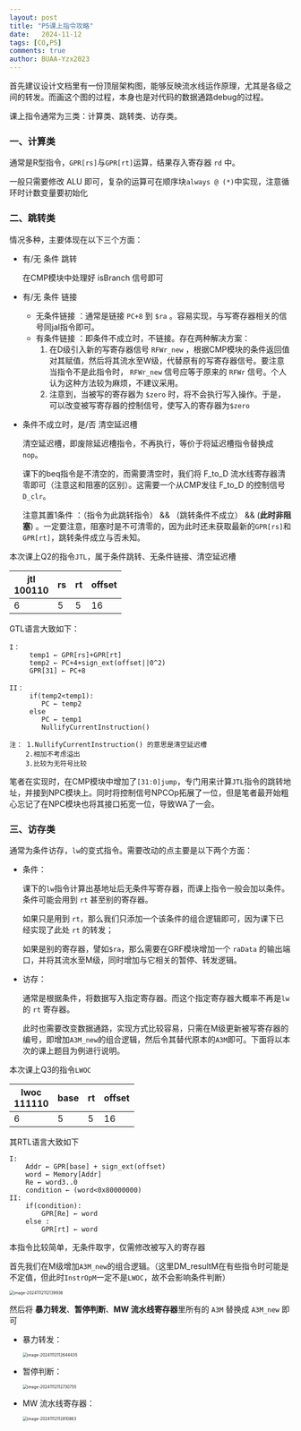 ```yaml
---
layout: post
title: "P5课上指令攻略"
date:   2024-11-12
tags: [CO,P5]
comments: true
author: BUAA-Yzx2023
---
```



<!-- more -->

首先建议设计文档里有一份顶层架构图，能够反映流水线运作原理，尤其是各级之间的转发。而画这个图的过程，本身也是对代码的数据通路debug的过程。

课上指令通常为三类：计算类、跳转类、访存类。

### 一、计算类

通常是R型指令，`GPR[rs]`与`GPR[rt]`运算，结果存入寄存器 `rd` 中。

一般只需要修改 ALU 即可，复杂的运算可在顺序块`always @ (*)`中实现，注意循环时计数变量要初始化

### 二、跳转类

情况多种，主要体现在以下三个方面：

- 有/无 条件 跳转

  在CMP模块中处理好 isBranch 信号即可

- 有/无 条件 链接
  - 无条件链接 ：通常是链接 `PC+8` 到  `$ra` 。容易实现，与写寄存器相关的信号同jal指令即可。
  - 有条件链接 ：即条件不成立时，不链接。存在两种解决方案：
    1. 在D级引入新的写寄存器信号 `RFWr_new` ，根据CMP模块的条件返回值对其赋值，然后将其流水至W级，代替原有的写寄存器信号。要注意当指令不是此指令时， `RFWr_new` 信号应等于原来的 `RFWr` 信号。个人认为这种方法较为麻烦，不建议采用。
    2. 注意到，当被写的寄存器为 `$zero` 时，将不会执行写入操作。于是，可以改变被写寄存器的控制信号，使写入的寄存器为`$zero`

- 条件不成立时，是/否 清空延迟槽

  清空延迟槽，即废除延迟槽指令，不再执行，等价于将延迟槽指令替换成`nop`。

  课下的beq指令是不清空的，而需要清空时，我们将 F_to_D 流水线寄存器清零即可（注意这和阻塞的区别）。这需要一个从CMP发往 F_to_D 的控制信号`D_clr`。
  
  注意其置1条件 ：（指令为此跳转指令） &&  （跳转条件不成立） &&  (**此时非阻塞**)  。一定要注意，阻塞时是不可清零的，因为此时还未获取最新的`GPR[rs]`和`GPR[rt]`，跳转条件成立与否未知。



本次课上Q2的指令`JTL`，属于条件跳转、无条件链接、清空延迟槽

| jtl<br>100110 | rs   | rt   | offset |
| ------------- | ---- | ---- | ------ |
| 6             | 5    | 5    | 16     |

GTL语言大致如下：

```
I：  
	 temp1 ← GPR[rs]+GPR[rt]
	 temp2 ← PC+4+sign_ext(offset||0^2)
	 GPR[31] ← PC+8
	 
II： 
	 if(temp2<temp1):
	 	PC ← temp2
	 else
	 	PC ← temp1
	 	NullifyCurrentInstruction()
⁡
注： 1.NullifyCurrentInstruction() 的意思是清空延迟槽
	2.相加不考虑溢出
	3.比较为无符号比较
```

笔者在实现时，在CMP模块中增加了`[31:0]jump`，专门用来计算`JTL`指令的跳转地址，并接到NPC模块上。同时将控制信号NPCOp拓展了一位，但是笔者最开始粗心忘记了在NPC模块也将其接口拓宽一位，导致WA了一会。



### 三、访存类

通常为条件访存，`lw`的变式指令。需要改动的点主要是以下两个方面：

- 条件：

  课下的`lw`指令计算出基地址后无条件写寄存器，而课上指令一般会加以条件。条件可能会用到 `rt` 甚至别的寄存器。

  如果只是用到 `rt`，那么我们只添加一个该条件的组合逻辑即可，因为课下已经实现了此处 `rt` 的转发；

  如果是别的寄存器，譬如`$ra`，那么需要在GRF模块增加一个 `raData` 的输出端口，并将其流水至M级，同时增加与它相关的暂停、转发逻辑。

- 访存：

  通常是根据条件，将数据写入指定寄存器。而这个指定寄存器大概率不再是`lw`的 `rt` 寄存器。

  此时也需要改变数据通路，实现方式比较容易，只需在M级更新被写寄存器的编号，即增加`A3M_new`的组合逻辑，然后令其替代原本的`A3M`即可。下面将以本次的课上题目为例进行说明。



本次课上Q3的指令`LWOC`

| lwoc<br>111110 | base | rt   | offset |
| -------------- | ---- | ---- | ------ |
| 6              | 5    | 5    | 16     |

其RTL语言大致如下

```
I:
    Addr ← GPR[base] + sign_ext(offset)
    word ← Memory[Addr]
    Re ← word3..0
    condition ← (word<0x80000000)
II:
	if(condition):
		GPR[Re] ← word
	else :
		GPR[rt] ← word

```

本指令比较简单，无条件取字，仅需修改被写入的寄存器

首先我们在M级增加`A3M_new`的组合逻辑。（这里DM_resultM在有些指令时可能是不定值，但此时`InstrOpM`一定不是`LWOC`，故不会影响条件判断）

 <img src="./../AppData/Roaming/Typora/typora-user-images/image-20241112112139936.png" alt="image-20241112112139936" style="zoom:50%;" />

然后将 **暴力转发**、**暂停判断**、**MW 流水线寄存器**里所有的 `A3M` 替换成 `A3M_new` 即可

- 暴力转发：

   <img src="./../AppData/Roaming/Typora/typora-user-images/image-20241112112644435.png" alt="image-20241112112644435" style="zoom:50%;" />

- 暂停判断：

   <img src="./../AppData/Roaming/Typora/typora-user-images/image-20241112112730755.png" alt="image-20241112112730755" style="zoom:50%;" />

- MW 流水线寄存器：

   <img src="./../AppData/Roaming/Typora/typora-user-images/image-20241112112810863.png" alt="image-20241112112810863" style="zoom:50%;" />

 


